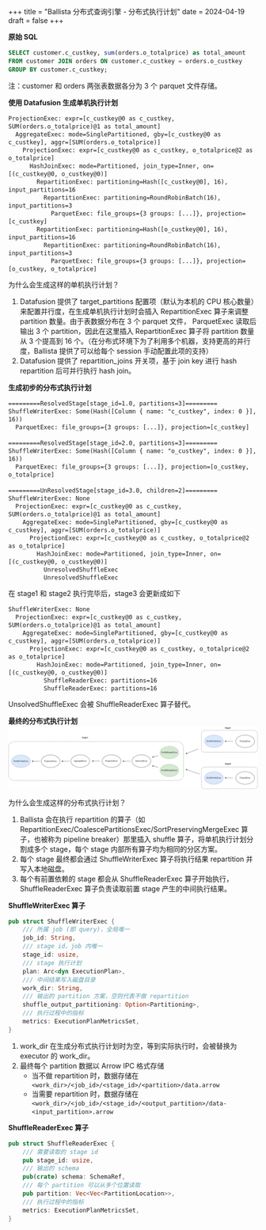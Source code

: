 +++
title = "Ballista 分布式查询引擎 - 分布式执行计划"
date = 2024-04-19
draft = false
+++

**原始 SQL**
```sql
SELECT customer.c_custkey, sum(orders.o_totalprice) as total_amount 
FROM customer JOIN orders ON customer.c_custkey = orders.o_custkey 
GROUP BY customer.c_custkey;
```
注：customer 和 orders 两张表数据各分为 3 个 parquet 文件存储。

**使用 Datafusion 生成单机执行计划**
```
ProjectionExec: expr=[c_custkey@0 as c_custkey, SUM(orders.o_totalprice)@1 as total_amount]
  AggregateExec: mode=SinglePartitioned, gby=[c_custkey@0 as c_custkey], aggr=[SUM(orders.o_totalprice)]
    ProjectionExec: expr=[c_custkey@0 as c_custkey, o_totalprice@2 as o_totalprice]
      HashJoinExec: mode=Partitioned, join_type=Inner, on=[(c_custkey@0, o_custkey@0)]
        RepartitionExec: partitioning=Hash([c_custkey@0], 16), input_partitions=16
          RepartitionExec: partitioning=RoundRobinBatch(16), input_partitions=3
            ParquetExec: file_groups={3 groups: [...]}, projection=[c_custkey]
        RepartitionExec: partitioning=Hash([o_custkey@0], 16), input_partitions=16
          RepartitionExec: partitioning=RoundRobinBatch(16), input_partitions=3
            ParquetExec: file_groups={3 groups: [...]}, projection=[o_custkey, o_totalprice]
```

为什么会生成这样的单机执行计划？
1. Datafusion 提供了 target_partitions 配置项（默认为本机的 CPU 核心数量）来配置并行度，在生成单机执行计划时会插入 RepartitionExec 算子来调整 partition 数量。由于表数据分布在 3 个 parquet 文件，
ParquetExec 读取后输出 3 个 partition，因此在这里插入 RepartitionExec 算子将 partition 数量从 3 个提高到 16 个。（在分布式环境下为了利用多个机器，支持更高的并行度，Ballista 提供了可以给每个 session 手动配置此项的支持）
2. Datafusion 提供了 repartition_joins 开关项，基于 join key 进行 hash repartition 后可并行执行 hash join。


**生成初步的分布式执行计划**
```
=========ResolvedStage[stage_id=1.0, partitions=3]=========
ShuffleWriterExec: Some(Hash([Column { name: "c_custkey", index: 0 }], 16))
  ParquetExec: file_groups={3 groups: [...]}, projection=[c_custkey]

=========ResolvedStage[stage_id=2.0, partitions=3]=========
ShuffleWriterExec: Some(Hash([Column { name: "o_custkey", index: 0 }], 16))
  ParquetExec: file_groups={3 groups: [...]}, projection=[o_custkey, o_totalprice]

=========UnResolvedStage[stage_id=3.0, children=2]=========
ShuffleWriterExec: None
  ProjectionExec: expr=[c_custkey@0 as c_custkey, SUM(orders.o_totalprice)@1 as total_amount]
    AggregateExec: mode=SinglePartitioned, gby=[c_custkey@0 as c_custkey], aggr=[SUM(orders.o_totalprice)]
      ProjectionExec: expr=[c_custkey@0 as c_custkey, o_totalprice@2 as o_totalprice]
        HashJoinExec: mode=Partitioned, join_type=Inner, on=[(c_custkey@0, o_custkey@0)]
          UnresolvedShuffleExec
          UnresolvedShuffleExec
```

在 stage1 和 stage2 执行完毕后，stage3 会更新成如下
```
ShuffleWriterExec: None
  ProjectionExec: expr=[c_custkey@0 as c_custkey, SUM(orders.o_totalprice)@1 as total_amount]
    AggregateExec: mode=SinglePartitioned, gby=[c_custkey@0 as c_custkey], aggr=[SUM(orders.o_totalprice)]
      ProjectionExec: expr=[c_custkey@0 as c_custkey, o_totalprice@2 as o_totalprice]
        HashJoinExec: mode=Partitioned, join_type=Inner, on=[(c_custkey@0, o_custkey@0)]
          ShuffleReaderExec: partitions=16
          ShuffleReaderExec: partitions=16
```
UnsolvedShuffleExec 会被 ShuffleReaderExec 算子替代。

**最终的分布式执行计划**
![ballista-mvp-dag](./ballista-mvp-dag.drawio.png)

为什么会生成这样的分布式执行计划？
1. Ballista 会在执行 repartition 的算子（如 RepartitionExec/CoalescePartitionsExec/SortPreservingMergeExec 算子，也被称为 pipeline breaker）那里插入 shuffle 算子，将单机执行计划分割成多个 stage，每个 stage 内部所有算子均为相同的分区方案。
2. 每个 stage 最终都会通过 ShuffleWriterExec 算子将执行结果 repartition 并写入本地磁盘。
3. 每个有前置依赖的 stage 都会从 ShuffleReaderExec 算子开始执行，ShuffleReaderExec 算子负责读取前置 stage 产生的中间执行结果。

**ShuffleWriterExec 算子**
```rust
pub struct ShuffleWriterExec {
    /// 所属 job (即 query)，全局唯一
    job_id: String,
    /// stage id，job 内唯一
    stage_id: usize,
    /// stage 执行计划
    plan: Arc<dyn ExecutionPlan>,
    /// 中间结果写入磁盘目录
    work_dir: String,
    /// 输出的 partition 方案，空则代表不做 repartition
    shuffle_output_partitioning: Option<Partitioning>,
    /// 执行过程中的指标
    metrics: ExecutionPlanMetricsSet,
}  
```

1. work_dir 在生成分布式执行计划时为空，等到实际执行时，会被替换为 executor 的 work_dir。
2. 最终每个 partition 数据以 Arrow IPC 格式存储
    - 当不做 repartition 时，数据存储在 `<work_dir>/<job_id>/<stage_id>/<partition>/data.arrow`
    - 当需要 repartition 时，数据存储在 `<work_dir>/<job_id>/<stage_id>/<output_partition>/data-<input_partition>.arrow`

**ShuffleReaderExec 算子**
```rust
pub struct ShuffleReaderExec {
    /// 需要读取的 stage id
    pub stage_id: usize,
    /// 输出的 schema
    pub(crate) schema: SchemaRef,
    /// 每个 partition 可以从多个位置读取
    pub partition: Vec<Vec<PartitionLocation>>,
    /// 执行过程中的指标
    metrics: ExecutionPlanMetricsSet,
}
```
